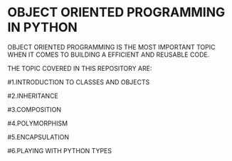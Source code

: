 # OBJECT ORIENTED PROGRAMMING IN PYTHON

OBJECT ORIENTED PROGRAMMING IS THE MOST IMPORTANT TOPIC WHEN IT COMES TO BUILDING A EFFICIENT AND REUSABLE CODE.

THE TOPIC COVERED IN THIS REPOSITORY ARE:

#1.INTRODUCTION TO CLASSES AND OBJECTS

#2.INHERITANCE

#3.COMPOSITION

#4.POLYMORPHISM

#5.ENCAPSULATION

#6.PLAYING WITH PYTHON TYPES
